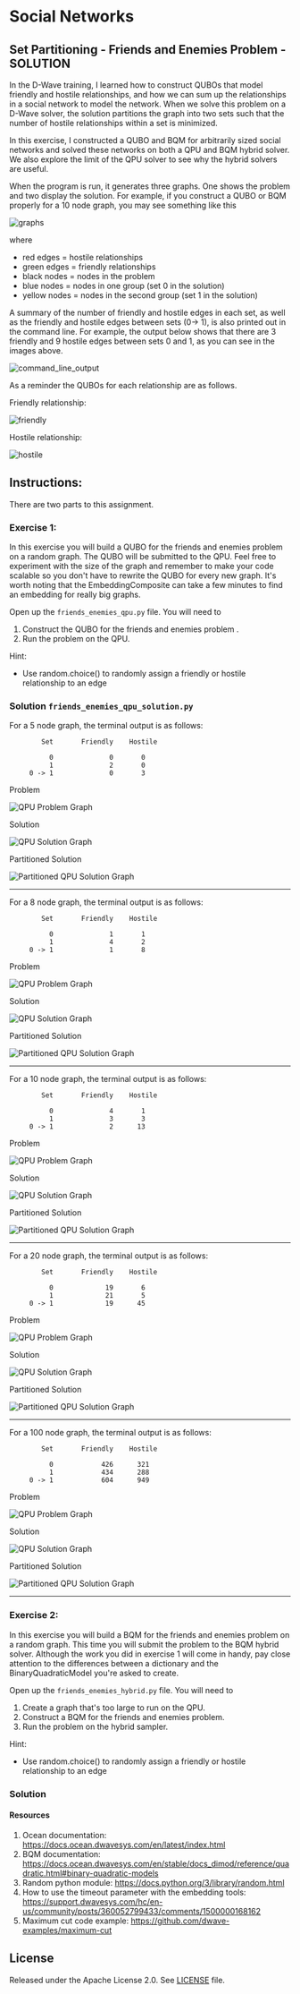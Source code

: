 # Social Networks 

## Set Partitioning - Friends and Enemies Problem - SOLUTION

In the D-Wave training, I learned how to construct QUBOs that model friendly and
hostile relationships, and how we can sum up the relationships 
in a social network to model the network. When we solve this problem on
a D-Wave solver, the solution partitions the graph into two sets such that the 
number of hostile relationships within a set is minimized. 

In this exercise, I constructed a QUBO and BQM for arbitrarily sized social networks
and solved these networks on both a QPU and BQM hybrid solver. We also 
explore the limit of the QPU solver to see why the hybrid solvers are useful.

When the program is run, it generates three graphs. One shows the problem and
two display the solution. For example, if you construct a QUBO or BQM properly
for a 10 node graph, you may see something like this

![graphs](readme_images/graphs.png "graphs")

where 
* red edges = hostile relationships
* green edges = friendly relationships
* black nodes = nodes in the problem 
* blue nodes = nodes in one group (set 0 in the solution)
* yellow nodes = nodes in the second group (set 1 in the solution)

A summary of the number of friendly and hostile edges in each set, as well as 
the friendly and hostile edges between sets (0-> 1), is also printed out in the command line.
For example, the output below shows that there are 3 friendly and 9 hostile edges between sets
0 and 1, as you can see in the images above. 

![command_line_output](readme_images/command_line_output.png "command_line_output")

As a reminder the QUBOs for each relationship are as follows.

Friendly relationship:

![friendly](readme_images/friendly.png "friendly")

Hostile relationship:

![hostile](readme_images/hostile.png "hostile")       

## Instructions:

There are two parts to this assignment.

### Exercise 1:  
In this exercise you will build a QUBO for the friends and enemies problem on a random
graph. The QUBO will be submitted to the QPU. Feel free to experiment
 with the size of the graph and remember to make your code scalable so you don't have to
 rewrite the QUBO for every new graph. It's worth noting that the EmbeddingComposite can
 take a few minutes to find an embedding for really big graphs.
  
 Open up the `friends_enemies_qpu.py` file. You will need to
 
1. Construct the QUBO for the friends and enemies problem .
2. Run the problem on the QPU.

Hint:  
* Use random.choice() to randomly assign a friendly or hostile relationship to an edge

### Solution `friends_enemies_qpu_solution.py`

For a 5 node graph, the terminal output is as follows:

            Set       Friendly    Hostile    

              0              0       0       
              1              2       0       
         0 -> 1              0       3    

Problem

![QPU Problem Graph](solution_images/qpu_problem_graph.png "QPU Problem Graph")

Solution

![QPU Solution Graph](solution_images/qpu_solution_graph.png "QPU Solution Graph")

Partitioned Solution

![Partitioned QPU Solution Graph](solution_images/partitioned_qpu_solution_graph.png "Partitioned QPU Solution Graph")

---

For a 8 node graph, the terminal output is as follows:

            Set       Friendly    Hostile    

              0              1       1       
              1              4       2       
         0 -> 1              1       8        

Problem

![QPU Problem Graph](solution_images/qpu_problem_graph_2.png "QPU Problem Graph")

Solution

![QPU Solution Graph](solution_images/qpu_solution_graph_2.png "QPU Solution Graph")

Partitioned Solution

![Partitioned QPU Solution Graph](solution_images/partitioned_qpu_solution_graph_2.png "Partitioned QPU Solution Graph")

---

For a 10 node graph, the terminal output is as follows:

            Set       Friendly    Hostile    

              0              4       1       
              1              3       3       
         0 -> 1              2      13           

Problem

![QPU Problem Graph](solution_images/qpu_problem_graph_1.png "QPU Problem Graph")

Solution

![QPU Solution Graph](solution_images/qpu_solution_graph_1.png "QPU Solution Graph")

Partitioned Solution

![Partitioned QPU Solution Graph](solution_images/partitioned_qpu_solution_graph_1.png "Partitioned QPU Solution Graph")

---

For a 20 node graph, the terminal output is as follows:

            Set       Friendly    Hostile    

              0             19       6       
              1             21       5       
         0 -> 1             19      45           

Problem

![QPU Problem Graph](solution_images/qpu_problem_graph_3.png "QPU Problem Graph")

Solution

![QPU Solution Graph](solution_images/qpu_solution_graph_3.png "QPU Solution Graph")

Partitioned Solution

![Partitioned QPU Solution Graph](solution_images/partitioned_qpu_solution_graph_3.png "Partitioned QPU Solution Graph")

---

For a 100 node graph, the terminal output is as follows:

            Set       Friendly    Hostile    

              0            426      321      
              1            434      288      
         0 -> 1            604      949            

Problem

![QPU Problem Graph](solution_images/qpu_problem_graph_4.png "QPU Problem Graph")

Solution

![QPU Solution Graph](solution_images/qpu_solution_graph_4.png "QPU Solution Graph")

Partitioned Solution

![Partitioned QPU Solution Graph](solution_images/partitioned_qpu_solution_graph_4.png "Partitioned QPU Solution Graph")

---
    
### Exercise 2:  
In this exercise you will build a BQM for the friends and enemies problem on a random graph.
This time you will submit the problem to the BQM hybrid solver. Although the work you did
in exercise 1 will come in handy, pay close attention to the differences between a dictionary
and the BinaryQuadraticModel you're asked to create. 

Open up the `friends_enemies_hybrid.py` file. You will need to

1. Create a graph that's too large to run on the QPU.
2. Construct a BQM for the friends and enemies problem. 
3. Run the problem on the hybrid sampler.

Hint:  
* Use random.choice() to randomly assign a friendly or hostile relationship to an edge

### Solution



#### Resources
1. Ocean documentation: https://docs.ocean.dwavesys.com/en/latest/index.html
2. BQM documentation: https://docs.ocean.dwavesys.com/en/stable/docs_dimod/reference/quadratic.html#binary-quadratic-models
3. Random python module: https://docs.python.org/3/library/random.html
4. How to use the timeout parameter with the embedding tools: 
https://support.dwavesys.com/hc/en-us/community/posts/360052799433/comments/1500000168162
5. Maximum cut code example: https://github.com/dwave-examples/maximum-cut


## License

Released under the Apache License 2.0. See [LICENSE](LICENSE) file.
